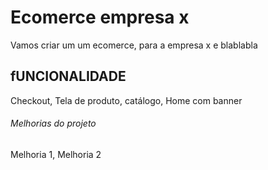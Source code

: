 # Ecomerce empresa x

Vamos criar um um ecomerce, para a empresa x e blablabla

## fUNCIONALIDADE

Checkout, Tela de produto, catálogo, Home com banner

###### Melhorias do projeto

Melhoria 1, Melhoria 2

